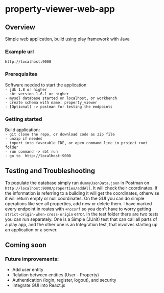 # property-viewer-web-app 

## Overview

Simple web application, build using play framework with Java

### Example url

    http://localhost:9000

### Prerequisites

Software needed to start the application:\
```- jdk 1.8 or higher```\
```- sbt version 1.6.1 or higher```\
```- mysql database started on localhost, or workbench```\
```- create schema with name: property_viewer```\
```- [Optional] -> postman for testing the endpoints```

### Getting started

Build application:\
```- git clone the repo, or download code as zip file```\
```- unzip if needed```\
```- import into favorable IDE, or open command line in project root folder```\
```- run command -> sbt run```\
```- go to  http://localhost:9000```

## Testing and Troubleshooting

To populate the database simply run ```dummyJsonData.json``` in Postman on ```http://localhost:9000/properties/addAll```. 
It will check their coordinates. If the information is referring to a building it will get the coordinates, otherwise it will
return empty or null coordinates. On the GUI you can do simple operations like see all properties, add new or delete them. 
I have marked every endpoint in routes with ```+nocsrf``` so you don't have to worry getting 
```strict-origin-when-cross-origin``` error. In the test folder there are two tests you can run separately. 
One is a Simple (JUnit) test that can call all parts of a play app, and the other one is an
Integration test, that involves starting up an application or a server.

## Coming soon
### Future improvements:
- Add user entity
- Relation between entities (User - Property)
- Authentication (login, register, logout), and security
- Integrate GUI into React.js
